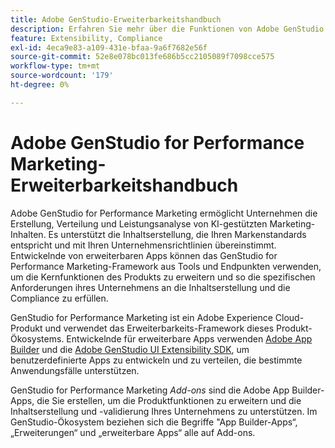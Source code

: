 ```yaml
---
title: Adobe GenStudio-Erweiterbarkeitshandbuch
description: Erfahren Sie mehr über die Funktionen von Adobe GenStudio for Performance Marketing UI SDK und lernen Sie, wie Sie erweiterbare Anwendungen erstellen.
feature: Extensibility, Compliance
exl-id: 4eca9e83-a109-431e-bfaa-9a6f7682e56f
source-git-commit: 52e8e078bc013fe686b5cc2105089f7098cce575
workflow-type: tm+mt
source-wordcount: '179'
ht-degree: 0%

---
```


# Adobe GenStudio for Performance Marketing-Erweiterbarkeitshandbuch

Adobe GenStudio for Performance Marketing ermöglicht Unternehmen die Erstellung, Verteilung und Leistungsanalyse von KI-gestützten Marketing-Inhalten. Es unterstützt die Inhaltserstellung, die Ihren Markenstandards entspricht und mit Ihren Unternehmensrichtlinien übereinstimmt. Entwickelnde von erweiterbaren Apps können das GenStudio for Performance Marketing-Framework aus Tools und Endpunkten verwenden, um die Kernfunktionen des Produkts zu erweitern und so die spezifischen Anforderungen ihres Unternehmens an die Inhaltserstellung und die Compliance zu erfüllen.

GenStudio for Performance Marketing ist ein Adobe Experience Cloud-Produkt und verwendet das Erweiterbarkeits-Framework dieses Produkt-Ökosystems. Entwickelnde für erweiterbare Apps verwenden [Adobe App Builder](https://developer.adobe.com/app-builder/) und die [Adobe GenStudio UI Extensibility SDK](https://github.com/adobe/genstudio-uix-sdk), um benutzerdefinierte Apps zu entwickeln und zu verteilen, die bestimmte Anwendungsfälle unterstützen.

GenStudio for Performance Marketing _Add-ons_ sind die Adobe App Builder-Apps, die Sie erstellen, um die Produktfunktionen zu erweitern und die Inhaltserstellung und -validierung Ihres Unternehmens zu unterstützen. Im GenStudio-Ökosystem beziehen sich die Begriffe &quot;App Builder-Apps“, „Erweiterungen“ und „erweiterbare Apps“ alle auf Add-ons.
